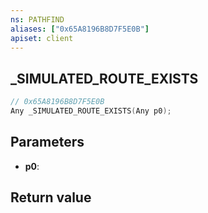 ```yaml
---
ns: PATHFIND
aliases: ["0x65A8196B8D7F5E0B"]
apiset: client
---
```

## _SIMULATED_ROUTE_EXISTS

```c
// 0x65A8196B8D7F5E0B
Any _SIMULATED_ROUTE_EXISTS(Any p0);
```


## Parameters
* **p0**:

## Return value

